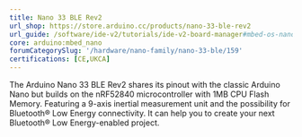 ```yaml
---
title: Nano 33 BLE Rev2
url_shop: https://store.arduino.cc/products/nano-33-ble-rev2
url_guide: /software/ide-v2/tutorials/ide-v2-board-manager#mbed-os-nano
core: arduino:mbed_nano
forumCategorySlug: '/hardware/nano-family/nano-33-ble/159'
certifications: [CE,UKCA]
---
```


The Arduino Nano 33 BLE Rev2 shares its pinout with the classic Arduino Nano but builds on the nRF52840 microcontroller with 1MB CPU Flash Memory. Featuring a 9-axis inertial measurement unit and the possibility for Bluetooth® Low Energy connectivity. It can help you to create your next Bluetooth® Low Energy-enabled project.
